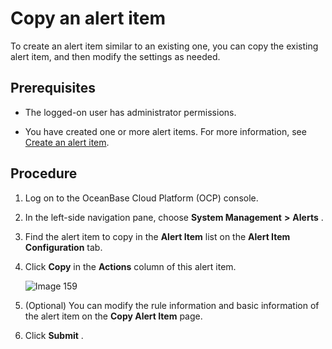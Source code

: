 Copy an alert item 
=======================================

To create an alert item similar to an existing one, you can copy the existing alert item, and then modify the settings as needed. 

Prerequisites 
----------------------------------

* The logged-on user has administrator permissions.

  

* You have created one or more alert items. For more information, see [Create an alert item](2.create-an-alarm-item-1.md).

  




Procedure 
------------------------------

1. Log on to the OceanBase Cloud Platform (OCP) console.

   

2. In the left-side navigation pane, choose **System Management** **\>** **Alerts** .

   

3. Find the alert item to copy in the **Alert Item** list on the **Alert Item Configuration** tab.

   

4. Click **Copy** in the **Actions** column of this alert item. 

   ![Image 159](https://help-static-aliyun-doc.aliyuncs.com/assets/img/en-US/1354633561/p440630.png)
   

5. (Optional) You can modify the rule information and basic information of the alert item on the **Copy Alert Item** page.

   

6. Click **Submit** .

   



